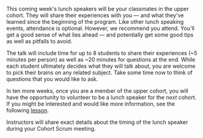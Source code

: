 This coming week's lunch speakers will be your classmates in the upper cohort. They will share their experiences with you — and what they've learned since the beginning of the program. Like other lunch speaking events, attendance is optional. However, we recommend you attend. You'll get a good sense of what lies ahead — and potentially get some good tips as well as pitfalls to avoid. 

The talk will include time for up to 8 students to share their experiences (~5 minutes per person) as well as ~20 minutes for questions at the end. While each student ultimately decides what they will talk about, you are welcome to pick their brains on any related subject. Take some time now to think of questions that you would like to ask.

In ten more weeks, once you are a member of the upper cohort, you will have the opportunity to volunteer to be a lunch speaker for the _next_ cohort. If you might be interested and would like more information, see the following [lesson](/c-and-net/authentication-with-identity/taking-part-in-mentorship-lunch-talks).

Instructors will share exact details about the timing of the lunch speaker during your Cohort Scrum meeting.
